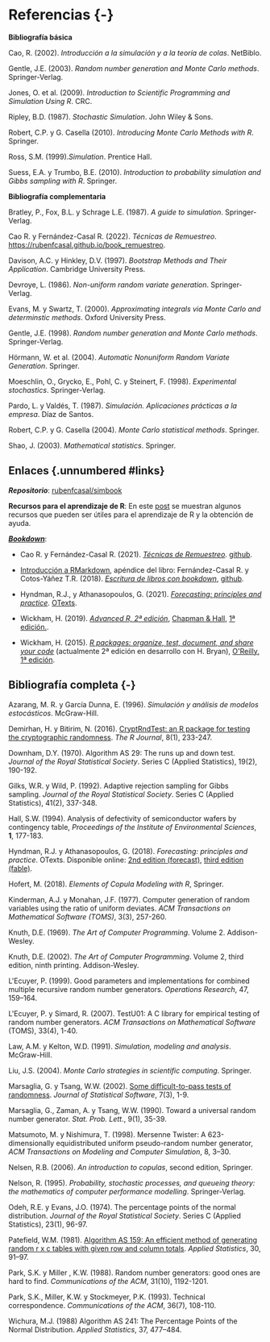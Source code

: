 # Referencias {-}

<!-- 

-->

**Bibliografía básica**

Cao, R. (2002). *Introducción a la simulación y a la teoría de colas*. NetBiblo.

Gentle, J.E. (2003). *Random number generation and Monte Carlo methods*. Springer‐Verlag.

Jones, O. et al. (2009). *Introduction to Scientific Programming and Simulation Using R*. CRC. 

Ripley, B.D. (1987). *Stochastic Simulation*. John Wiley & Sons. 

Robert, C.P. y G. Casella (2010). *Introducing Monte Carlo Methods with R*. Springer. 

Ross, S.M. (1999).*Simulation*. Prentice Hall.

Suess, E.A. y Trumbo, B.E. (2010). *Introduction to probability simulation and Gibbs sampling with R*. Springer.


**Bibliografía complementaria**

Bratley, P., Fox, B.L. y Schrage L.E. (1987). *A guide to simulation*. Springer-Verlag.

Cao R. y Fernández-Casal R. (2022). *Técnicas de Remuestreo*. <https://rubenfcasal.github.io/book_remuestreo>.

Davison, A.C. y Hinkley, D.V. (1997). *Bootstrap Methods and Their Application*. Cambridge University Press.

Devroye, L. (1986). *Non-uniform random variate generation*. Springer-Verlag.

Evans, M. y Swartz, T. (2000). *Approximating integrals via Monte Carlo and determinstic methods*. Oxford University Press. 

Gentle, J.E. (1998). *Random number generation and Monte Carlo methods*. Springer-Verlag.

Hörmann, W. et al. (2004). *Automatic Nonuniform Random Variate Generation*. Springer. 

Moeschlin, O., Grycko, E., Pohl, C. y Steinert, F. (1998). *Experimental stochastics*. Springer-Verlag.

Pardo, L. y Valdés, T. (1987). *Simulación. Aplicaciones prácticas a la empresa*. Díaz de Santos.

Robert, C.P. y G. Casella (2004). *Monte Carlo statistical methods*. Springer. 

Shao, J. (2003). *Mathematical statistics*. Springer.


## Enlaces {.unnumbered #links}


***Repositorio***: [rubenfcasal/simbook](https://github.com/rubenfcasal/simbook)

**Recursos para el aprendizaje de R**: En este [post](https://rubenfcasal.github.io/post/ayuda-y-recursos-para-el-aprendizaje-de-r) se muestran algunos recursos que pueden ser útiles para el aprendizaje de R y la obtención de ayuda.

[***Bookdown***](https://bookdown.org):

- Cao R. y Fernández-Casal R. (2021). *[Técnicas de Remuestreo](https://rubenfcasal.github.io/book_remuestreo)*. [github](https://github.com/rubenfcasal/book_remuestreo).

- [Introducción a RMarkdown](https://rubenfcasal.github.io/bookdown_intro/rmarkdown.html), apéndice del libro: Fernández-Casal R. y Cotos-Yáñez T.R. (2018). *[Escritura de libros con bookdown](https://rubenfcasal.github.io/bookdown_intro)*, [github](https://github.com/rubenfcasal/bookdown_intro).

- Hyndman, R.J., y Athanasopoulos, G. (2021). *[Forecasting: principles and practice](https://otexts.com/fpp3)*. [OTexts](https://www.amazon.es/dp/0987507133).

- Wickham, H. (2019). *[Advanced R, 2ª edición](https://adv-r.hadley.nz/)*, [Chapman & Hall](https://www.amazon.com/dp/0815384572), [1ª edición.](http://adv-r.had.co.nz/).

- Wickham, H. (2015). *[R packages: organize, test, document, and share your code](http://r-pkgs.had.co.nz/)* (actualmente 2ª edición en desarrollo con H. Bryan), [O'Reilly, 1ª edición](http://shop.oreilly.com/product/0636920034421.do).


## Bibliografía completa {-}

Azarang, M. R. y García Dunna, E. (1996). *Simulación y análisis de modelos estocásticos*. McGraw-Hill.

Demirhan, H. y Bitirim, N. (2016). [CryptRndTest: an R package for testing the cryptographic randomness](https://journal.r-project.org/archive/2016/RJ-2016-016/index.html). *The R Journal*, 8(1), 233-247.

Downham, D.Y. (1970). Algorithm AS 29: The runs up and down test. *Journal of the Royal Statistical Society*. Series C (Applied Statistics), 19(2), 190-192.

Gilks, W.R. y Wild, P. (1992). Adaptive rejection sampling for Gibbs sampling. *Journal of the Royal Statistical Society*. Series C (Applied Statistics), 41(2), 337-348.

Hall, S.W. (1994). Analysis of defectivity of semiconductor wafers by contingency table, *Proceedings of the Institute of Environmental Sciences*, **1**, 177-183.

Hyndman, R.J. y Athanasopoulos, G. (2018). *Forecasting: principles and practice*. OTexts. 
Disponible online: [2nd edition (forecast)](https://otexts.com/fpp2), [third edition (fable)](https://otexts.com/fpp3).

Hofert, M. (2018). *Elements of Copula Modeling with R*, Springer.

Kinderman, A.J. y Monahan, J.F. (1977). Computer generation of random variables using the ratio of uniform deviates. *ACM Transactions on Mathematical Software (TOMS)*, 3(3), 257-260.

Knuth, D.E. (1969). *The Art of Computer Programming*. Volume 2. Addison-Wesley.

Knuth, D.E. (2002). *The Art of Computer Programming*. Volume 2, third edition, ninth printing. Addison-Wesley.

L'Ecuyer, P. (1999). Good parameters and implementations for combined multiple recursive random number generators. *Operations Research*, 47, 159–164.

L'Ecuyer, P. y Simard, R. (2007). TestU01: A C library for empirical testing of random number generators. *ACM Transactions on Mathematical Software* (TOMS), 33(4), 1-40.

Law, A.M. y Kelton, W.D. (1991). *Simulation, modeling and analysis*. McGraw-Hill.

Liu, J.S. (2004). *Monte Carlo strategies in scientific computing*. Springer. 

Marsaglia, G. y Tsang, W.W. (2002). [Some difficult-to-pass tests of randomness](http://www.jstatsoft.org/v07/i03). *Journal of Statistical Software*, 7(3), 1-9.    

Marsaglia, G., Zaman, A. y Tsang, W.W. (1990). Toward a universal random number generator. *Stat. Prob. Lett.*, 9(1), 35-39.

Matsumoto, M. y Nishimura, T. (1998). Mersenne Twister: A 623-dimensionally equidistributed uniform pseudo-random number generator, *ACM Transactions on Modeling and Computer Simulation*, 8, 3–30.

Nelsen, R.B. (2006). *An introduction to copulas*, second edition, Springer.

Nelson, R. (1995). *Probability, stochastic processes, and queueing theory: the mathematics of computer performance modelling*. Springer-Verlag.

Odeh, R.E. y Evans, J.O. (1974). The percentage points of the normal distribution. *Journal of the Royal Statistical Society*. Series C (Applied Statistics), 23(1), 96-97.

Patefield, W.M. (1981). [Algorithm AS 159: An efficient method of generating random r x c tables with given row and column totals](https://doi.org/10.2307/2346669). *Applied Statistics*, 30, 91–97.

Park, S.K. y Miller , K.W. (1988). Random number generators: good ones are hard to find. *Communications of the ACM*, 31(10), 1192-1201.

Park, S.K., Miller, K.W. y Stockmeyer, P.K. (1993). Technical correspondence. *Communications of the ACM*, 36(7), 108-110. 

Wichura, M.J. (1988) Algorithm AS 241: The Percentage Points of the Normal Distribution. *Applied Statistics*, 37, 477–484.



